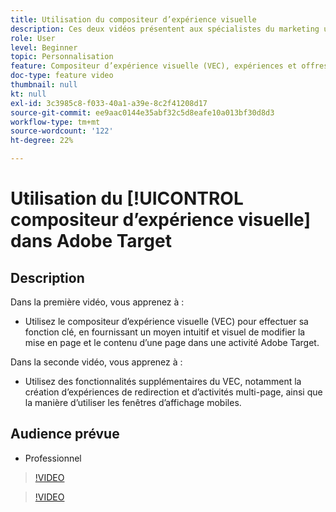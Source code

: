 ```yaml
---
title: Utilisation du compositeur d’expérience visuelle
description: Ces deux vidéos présentent aux spécialistes du marketing un aperçu du compositeur dʼexpérience visuelle (VEC) dʼAdobe Target. Regardez ces vidéos pour apprendre comment créer des activités à lʼaide du compositeur dʼexpérience visuelle.
role: User
level: Beginner
topic: Personnalisation
feature: Compositeur d’expérience visuelle (VEC), expériences et offres
doc-type: feature video
thumbnail: null
kt: null
exl-id: 3c3985c8-f033-40a1-a39e-8c2f41208d17
source-git-commit: ee9aac0144e35abf32c5d8eafe10a013bf30d8d3
workflow-type: tm+mt
source-wordcount: '122'
ht-degree: 22%

---
```


# Utilisation du [!UICONTROL compositeur d’expérience visuelle] dans Adobe Target

## Description

Dans la première vidéo, vous apprenez à :

* Utilisez le compositeur d’expérience visuelle (VEC) pour effectuer sa fonction clé, en fournissant un moyen intuitif et visuel de modifier la mise en page et le contenu d’une page dans une activité Adobe Target.

Dans la seconde vidéo, vous apprenez à :

* Utilisez des fonctionnalités supplémentaires du VEC, notamment la création d’expériences de redirection et d’activités multi-page, ainsi que la manière d’utiliser les fenêtres d’affichage mobiles.

## Audience prévue

* Professionnel

>[!VIDEO](https://video.tv.adobe.com/v/17399/?quality=12)

>[!VIDEO](https://video.tv.adobe.com/v/17401/?quality=12)
